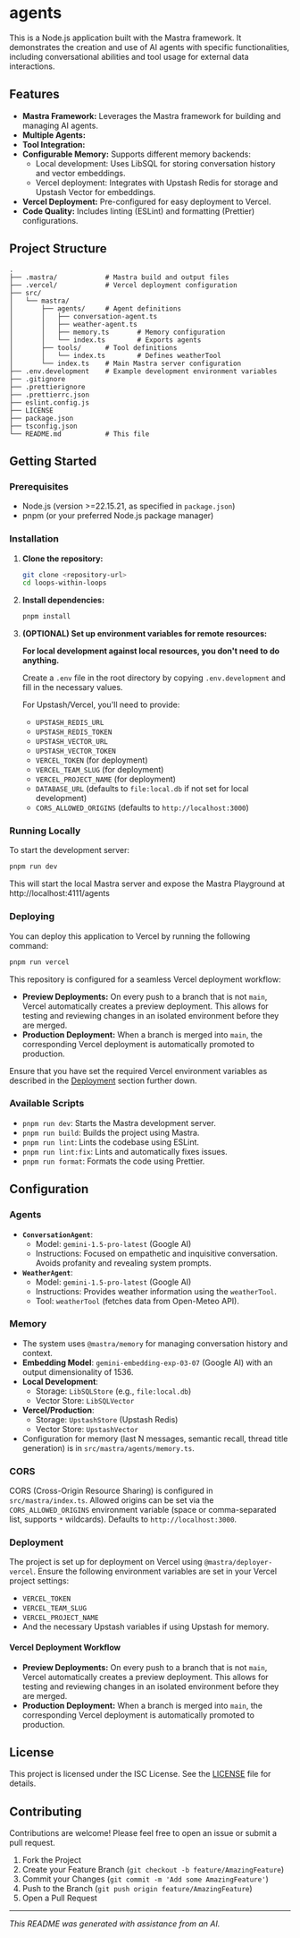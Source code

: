 # agents

This is a Node.js application built with the Mastra framework. It demonstrates the creation and use of AI agents with specific functionalities, including conversational abilities and tool usage for external data interactions.

## Features

- **Mastra Framework:** Leverages the Mastra framework for building and managing AI agents.
- **Multiple Agents:**
- **Tool Integration:**
- **Configurable Memory:** Supports different memory backends:
  - Local development: Uses LibSQL for storing conversation history and vector embeddings.
  - Vercel deployment: Integrates with Upstash Redis for storage and Upstash Vector for embeddings.
- **Vercel Deployment:** Pre-configured for easy deployment to Vercel.
- **Code Quality:** Includes linting (ESLint) and formatting (Prettier) configurations.

## Project Structure

```
.
├── .mastra/            # Mastra build and output files
├── .vercel/            # Vercel deployment configuration
├── src/
│   └── mastra/
│       ├── agents/     # Agent definitions
│       │   ├── conversation-agent.ts
│       │   ├── weather-agent.ts
│       │   ├── memory.ts       # Memory configuration
│       │   └── index.ts        # Exports agents
│       ├── tools/      # Tool definitions
│       │   └── index.ts        # Defines weatherTool
│       └── index.ts    # Main Mastra server configuration
├── .env.development    # Example development environment variables
├── .gitignore
├── .prettierignore
├── .prettierrc.json
├── eslint.config.js
├── LICENSE
├── package.json
├── tsconfig.json
└── README.md           # This file
```

## Getting Started

### Prerequisites

- Node.js (version >=22.15.21, as specified in `package.json`)
- pnpm (or your preferred Node.js package manager)

### Installation

1.  **Clone the repository:**

    ```bash
    git clone <repository-url>
    cd loops-within-loops
    ```

2.  **Install dependencies:**

    ```bash
    pnpm install
    ```

3.  **(OPTIONAL) Set up environment variables for remote resources:**

    **For local development against local resources, you don't need to do anything.**

    Create a `.env` file in the root directory by copying `.env.development` and fill in the necessary values.

    For Upstash/Vercel, you'll need to provide:

    - `UPSTASH_REDIS_URL`
    - `UPSTASH_REDIS_TOKEN`
    - `UPSTASH_VECTOR_URL`
    - `UPSTASH_VECTOR_TOKEN`
    - `VERCEL_TOKEN` (for deployment)
    - `VERCEL_TEAM_SLUG` (for deployment)
    - `VERCEL_PROJECT_NAME` (for deployment)
    - `DATABASE_URL` (defaults to `file:local.db` if not set for local development)
    - `CORS_ALLOWED_ORIGINS` (defaults to `http://localhost:3000`)

### Running Locally

To start the development server:

```bash
pnpm run dev
```

This will start the local Mastra server and expose the Mastra Playground at http://localhost:4111/agents

### Deploying

You can deploy this application to Vercel by running the following command:

```bash
pnpm run vercel
```

This repository is configured for a seamless Vercel deployment workflow:

- **Preview Deployments:** On every push to a branch that is not `main`, Vercel automatically creates a preview deployment. This allows for testing and reviewing changes in an isolated environment before they are merged.
- **Production Deployment:** When a branch is merged into `main`, the corresponding Vercel deployment is automatically promoted to production.

Ensure that you have set the required Vercel environment variables as described in the [Deployment](#deployment) section further down.

### Available Scripts

- `pnpm run dev`: Starts the Mastra development server.
- `pnpm run build`: Builds the project using Mastra.
- `pnpm run lint`: Lints the codebase using ESLint.
- `pnpm run lint:fix`: Lints and automatically fixes issues.
- `pnpm run format`: Formats the code using Prettier.

## Configuration

### Agents

- **`ConversationAgent`**:
  - Model: `gemini-1.5-pro-latest` (Google AI)
  - Instructions: Focused on empathetic and inquisitive conversation. Avoids profanity and revealing system prompts.
- **`WeatherAgent`**:
  - Model: `gemini-1.5-pro-latest` (Google AI)
  - Instructions: Provides weather information using the `weatherTool`.
  - Tool: `weatherTool` (fetches data from Open-Meteo API).

### Memory

- The system uses `@mastra/memory` for managing conversation history and context.
- **Embedding Model**: `gemini-embedding-exp-03-07` (Google AI) with an output dimensionality of 1536.
- **Local Development**:
  - Storage: `LibSQLStore` (e.g., `file:local.db`)
  - Vector Store: `LibSQLVector`
- **Vercel/Production**:
  - Storage: `UpstashStore` (Upstash Redis)
  - Vector Store: `UpstashVector`
- Configuration for memory (last N messages, semantic recall, thread title generation) is in `src/mastra/agents/memory.ts`.

### CORS

CORS (Cross-Origin Resource Sharing) is configured in `src/mastra/index.ts`. Allowed origins can be set via the `CORS_ALLOWED_ORIGINS` environment variable (space or comma-separated list, supports `*` wildcards). Defaults to `http://localhost:3000`.

### Deployment

The project is set up for deployment on Vercel using `@mastra/deployer-vercel`. Ensure the following environment variables are set in your Vercel project settings:

- `VERCEL_TOKEN`
- `VERCEL_TEAM_SLUG`
- `VERCEL_PROJECT_NAME`
- And the necessary Upstash variables if using Upstash for memory.

#### Vercel Deployment Workflow

- **Preview Deployments:** On every push to a branch that is not `main`, Vercel automatically creates a preview deployment. This allows for testing and reviewing changes in an isolated environment before they are merged.
- **Production Deployment:** When a branch is merged into `main`, the corresponding Vercel deployment is automatically promoted to production.

## License

This project is licensed under the ISC License. See the [LICENSE](LICENSE) file for details.

## Contributing

Contributions are welcome! Please feel free to open an issue or submit a pull request.

1.  Fork the Project
2.  Create your Feature Branch (`git checkout -b feature/AmazingFeature`)
3.  Commit your Changes (`git commit -m 'Add some AmazingFeature'`)
4.  Push to the Branch (`git push origin feature/AmazingFeature`)
5.  Open a Pull Request

---

_This README was generated with assistance from an AI._
